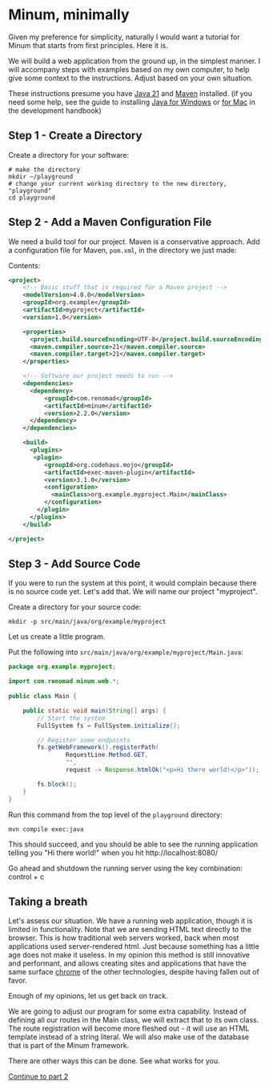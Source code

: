 Minum, minimally
================

Given my preference for simplicity, naturally I would want a tutorial for Minum that starts
from first principles.  Here it is.

We will build a web application from the ground up, in the simplest manner.  I will accompany steps with examples based on my own computer, to help give some context to
the instructions.  Adjust based on your own situation.

These instructions presume you have [Java 21](https://jdk.java.net/21/) and [Maven](https://maven.apache.org/download.cgi) installed.
(if you need some help, see the guide to 
installing [Java for Windows](../development_handbook.md#step-by-step-guide-for-installing-java-on-windows) 
or [for Mac](../development_handbook.md#java-on-mac) in the development handbook)

Step 1 - Create a Directory
---------------------------

Create a directory for your software:

```shell
# make the directory
mkdir ~/playground
# change your current working directory to the new directory, "playground"
cd playground
```

Step 2 - Add a Maven Configuration File
---------------------------------------

We need a build tool for our project.  Maven is a conservative approach.
Add a configuration file for Maven, `pom.xml`, in the directory we just made:

Contents:
```xml
<project>
    <!-- Basic stuff that is required for a Maven project -->
    <modelVersion>4.0.0</modelVersion>
    <groupId>org.example</groupId>
    <artifactId>myproject</artifactId>
    <version>1.0</version>

    <properties>
      <project.build.sourceEncoding>UTF-8</project.build.sourceEncoding>
      <maven.compiler.source>21</maven.compiler.source>
      <maven.compiler.target>21</maven.compiler.target>
    </properties>

    <!-- Software our project needs to run -->
    <dependencies>
      <dependency>
          <groupId>com.renomad</groupId>
          <artifactId>minum</artifactId>
          <version>2.2.0</version>
      </dependency>
    </dependencies>

    <build>
      <plugins>
       <plugin>
          <groupId>org.codehaus.mojo</groupId>
          <artifactId>exec-maven-plugin</artifactId>
          <version>3.1.0</version>
          <configuration>
            <mainClass>org.example.myproject.Main</mainClass>
          </configuration>
        </plugin>
      </plugins>
    </build>

</project>
```

Step 3 - Add Source Code
------------------------

If you were to run the system at this point, it would complain because there is
no source code yet.  Let's add that. We will name our project "myproject".  

Create a directory for your source code:

```shell
mkdir -p src/main/java/org/example/myproject
```

Let us create a little program.

Put the following into `src/main/java/org/example/myproject/Main.java`:

```java
package org.example.myproject;

import com.renomad.minum.web.*;
                                                                                                                       
public class Main {

    public static void main(String[] args) {
        // Start the system
        FullSystem fs = FullSystem.initialize();

        // Register some endpoints
        fs.getWebFramework().registerPath(
                RequestLine.Method.GET,
                "",
                request -> Response.htmlOk("<p>Hi there world!</p>"));

        fs.block();
    }
}

```

Run this command from the top level of the `playground` directory:

```shell
mvn compile exec:java
```

This should succeed, and you should be able to see the running application telling
you "Hi there world!" when you hit http://localhost:8080/

Go ahead and shutdown the running server using the key combination: control + c

Taking a breath
---------------

Let's assess our situation.  We have a running web application, though it is limited in
functionality.  Note that we are sending HTML text directly to the browser.  This is
how traditional web servers worked, back when most applications used
server-rendered html.  Just because something has a little age does not make it useless.
In my opinion this method is still innovative and performant, and allows creating sites
and applications that have the same 
surface [chrome](https://stackoverflow.com/questions/5071905/what-does-chrome-mean) of 
the other technologies, despite having fallen out of favor.

Enough of my opinions, let us get back on track.

We are going to adjust our program for some extra capability.  Instead of defining 
all our routes in the Main class, we will extract that to its own class.  The route registration will
become more fleshed out - it will use an HTML template instead of a string literal.  We 
will also make use of the database that is part of the Minum framework.

There are other ways this can be done.  See what works for you.

[Continue to part 2](getting_started_part_2.md)



